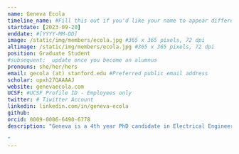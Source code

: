 ```yaml
---
name: Geneva Ecola
timeline_name: #Fill this out if you'd like your name to appear differently on the Timeline.
startdate: [2023-09-20]
enddate: #[YYYY-MM-DD]
image: /static/img/members/ecola.jpg #365 x 365 pixels, 72 dpi
altimage: /static/img/members/ecola.jpg #365 x 365 pixels, 72 dpi
position: Graduate Student 
#subsequent:  update once you become an alumnus
pronouns: she/her/hers
email: gecola (at) stanford.edu #Preferred public email address
scholar: upxh27QAAAAJ
website: genevaecola.com
UCSF: #UCSF Profile ID - Employees only
twitter: # Tiwitter Account
linkedin: linkedin.com/in/geneva-ecola
github: 
orcid: 0009-0006-6490-6778 
description: "Geneva is a 4th year PhD candidate in Electrical Engineering. She received her B.S. in Engineering from Harvey Mudd College in 2019. After college she worked as a radio frequency design engineer at Trellisware Technologies before starting her graduate studies in 2021. She received the M.S. in Electrial Engineering from Stanford in 2023 and is currently working towards her Ph.D. in Electrical Engineering. During graduate school, she interned has interned at Apple and Tesla working on wirless systems. She received the Stanford Graduate Fellowship twice (2021 and 2024) and the Apple Stanford EE PhD Fellowship in Integrated Systems. Her research interests include ultra low power sensing and communications systems, as well as using satellite systems to provide connectivity all over Earth.

"
---
```

